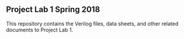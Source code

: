 ## Project Lab 1 Spring 2018
This repository contains the Verilog files, data sheets, and other related documents to Project Lab 1.
